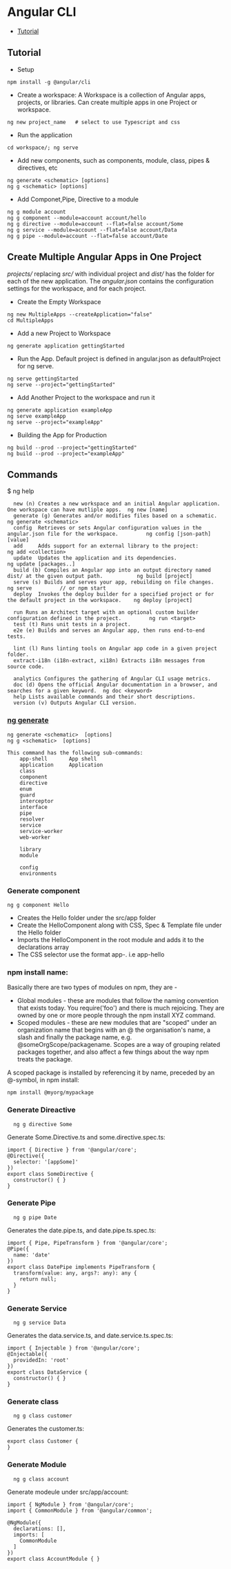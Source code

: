 # Angular CLI
- [Tutorial](https://www.tektutorialshub.com/angular/angular-cli-tutorial/)
 
## Tutorial
- Setup
```
npm install -g @angular/cli
```
- Create a workspace: A Workspace is a collection of Angular apps, projects, or libraries. Can create multiple apps in one Project or workspace.
```
ng new project_name   # select to use Typescript and css
```
- Run the application
```
cd workspace/; ng serve
```
- Add new components, such as components, module, class, pipes & directives, etc
```
ng generate <schematic> [options]
ng g <schematic> [options]
```
- Add Componet,Pipe, Directive to a module
```
ng g module account
ng g component --module=account account/hello
ng g directive --module=account --flat=false account/Some
ng g service --module=account --flat=false account/Data
ng g pipe --module=account --flat=false account/Date
```

## Create Multiple Angular Apps in One Project
*projects/* replacing *src/* with individual project and *dist/* has the folder for each of the new application.
The *angular.json* contains the configuration settings for the workspace, and for each project. 
- Create the Empty Workspace
```
ng new MultipleApps --createApplication="false"
cd MultipleApps 
```
- Add a new Project to Workspace
```
ng generate application gettingStarted
```
- Run the App. Default project is defined in angular.json as defaultProject for ng serve.
```
ng serve gettingStarted
ng serve --project="gettingStarted"
```
- Add Another Project to the workspace and run it
```
ng generate application exampleApp
ng serve exampleApp
ng serve --project="exampleApp"
```
- Building the App for Production
```
ng build --prod --project="gettingStarted"
ng build --prod --project="exampleApp"
```

## Commands
$ ng help
```
  new (n) Creates a new workspace and an initial Angular application. One workspace can have mutliple apps.  ng new [name]   
  generate (g) Generates and/or modifies files based on a schematic.                                         ng generate <schematic>    
  config  Retrieves or sets Angular configuration values in the angular.json file for the workspace.         ng config [json-path] [value]
  add     Adds support for an external library to the project:       ng add <collection>   
  update  Updates the application and its dependencies.                                                      ng update [packages..]
  build (b) Compiles an Angular app into an output directory named dist/ at the given output path.           ng build [project]    
  serve (s) Builds and serves your app, rebuilding on file changes.                                          ng serve         // or npm start  
  deploy  Invokes the deploy builder for a specified project or for the default project in the workspace.    ng deploy [project]  
  
  run Runs an Architect target with an optional custom builder configuration defined in the project.         ng run <target>
  test (t) Runs unit tests in a project.
  e2e (e) Builds and serves an Angular app, then runs end-to-end tests.
  
  lint (l) Runs linting tools on Angular app code in a given project folder.  
  extract-i18n (i18n-extract, xi18n) Extracts i18n messages from source code.

  analytics Configures the gathering of Angular CLI usage metrics.
  doc (d) Opens the official Angular documentation in a browser, and searches for a given keyword.  ng doc <keyword>    
  help Lists available commands and their short descriptions.
  version (v) Outputs Angular CLI version.
```  

### [ng generate](https://angular.io/cli/generate)
```    
ng generate <schematic>  [options] 
ng g <schematic>  [options]
  
This command has the following sub-commands:
    app-shell       App shell
    application     Application
    class
    component
    directive
    enum    
    guard
    interceptor
    interface
    pipe
    resolver
    service
    service-worker
    web-worker

    library
    module

    config
    environments
```

### Generate component
```
ng g component Hello   
```
- Creates the Hello folder under the src/app folder
- Create the HelloComponent along with CSS, Spec & Template file under the Hello folder
- Imports the HelloComponent in the root module and adds it to the declarations array
- The CSS selector use the format app-<name>. i.e app-hello
    

### npm install name:
Basically there are two types of modules on npm, they are -
- Global modules - these are modules that follow the naming convention that exists today. You require('foo') and there is much rejoicing. They are owned by one or more people through the npm install XYZ command.
- Scoped modules - these are new modules that are "scoped" under an organization name that begins with an @ the organisation's name, a slash and finally the package name, e.g. @someOrgScope/packagename. Scopes are a way of grouping related packages together, and also affect a few things about the way npm treats the package.

A scoped package is installed by referencing it by name, preceded by an @-symbol, in npm install:
```
npm install @myorg/mypackage
```

### Generate Direactive
```
  ng g directive Some
```
Generate Some.Directive.ts and some.directive.spec.ts:
```
import { Directive } from '@angular/core';
@Directive({
  selector: '[appSome]'
})
export class SomeDirective { 
  constructor() { }
}  
```  

### Generate Pipe
```
  ng g pipe Date 
```
Generates the date.pipe.ts, and date.pipe.ts.spec.ts:
```
import { Pipe, PipeTransform } from '@angular/core';
@Pipe({
  name: 'date'
})
export class DatePipe implements PipeTransform { 
  transform(value: any, args?: any): any {
    return null;
  }
}  
```  

### Generate Service
```
  ng g service Data 
```
Generates the data.service.ts, and date.service.ts.spec.ts:
```
import { Injectable } from '@angular/core'; 
@Injectable({
  providedIn: 'root'
})
export class DataService { 
  constructor() { }
} 
```   

### Generate class
```
  ng g class customer
```
Generates the customer.ts:
```
export class Customer {   
} 
```  

### Generate Module
```
  ng g class account
```
Generate modeule under src/app/account:
```
import { NgModule } from '@angular/core';
import { CommonModule } from '@angular/common';
 
@NgModule({
  declarations: [],
  imports: [
    CommonModule
  ]
})
export class AccountModule { }
```   
  
